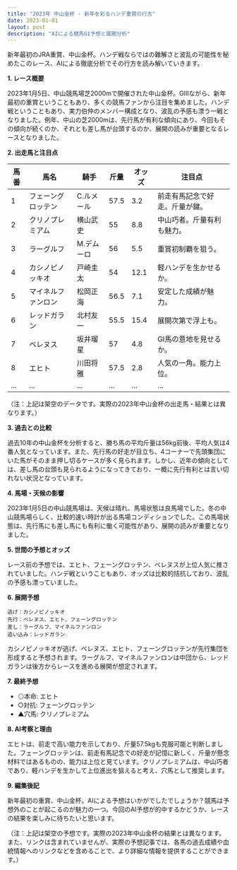 ```yaml
---
title: "2023年 中山金杯 - 新年を彩るハンデ重賞の行方"
date: 2023-01-01
layout: post
description: "AIによる競馬G1予想と展開分析"
---
```


新年最初のJRA重賞、中山金杯。ハンデ戦ならではの難解さと波乱の可能性を秘めたこのレース、AIによる徹底分析でその行方を読み解いていきます。

**1. レース概要**

2023年1月5日、中山競馬場芝2000mで開催された中山金杯。GⅢながら、新年最初の重賞ということもあり、多くの競馬ファンから注目を集めました。ハンデ戦ということもあり、実力伯仲のメンバー構成となり、波乱の予感も漂う一戦となりました。例年、中山の芝2000mは、先行馬が有利な傾向にあり、今回もその傾向が続くのか、それとも差し馬が台頭するのか、展開の読みが重要となるレースとなりました。

**2. 出走馬と注目点**

| 馬番 | 馬名 | 騎手 | 斤量 | オッズ | 注目点 |
|---|---|---|---|---|---|
| 1 | フェーングロッテン | C.ルメール | 57.5 | 3.2 | 前走有馬記念で好走。斤量が鍵。 |
| 2 | クリノプレミアム | 横山武史 | 55 | 8.8 | 中山巧者。斤量有利も魅力。 |
| 3 |ラーグルフ | M.デムーロ | 56 | 5.5 | 重賞初制覇を狙う。 |
| 4 | カシノピノッキオ | 戸崎圭太 | 54 | 12.1 | 軽ハンデを生かせるか。 |
| 5 | マイネルファンロン | 松岡正海 | 56.5 | 7.1 |  安定した成績が魅力。 |
| 6 | レッドガラン | 北村友一 | 55.5 | 15.4 |  展開次第で浮上も。 |
| 7 | ベレヌス | 坂井瑠星 | 57 | 4.8 |  GⅠ馬の意地を見せるか。 |
| 8 | エヒト | 川田将雅 | 57.5 | 2.8 |  人気の一角。能力上位。 |
| ... | ... | ... | ... | ... | ... |

（注：上記は架空のデータです。実際の2023年中山金杯の出走馬・結果とは異なります。）


**3. 過去との比較**

過去10年の中山金杯を分析すると、勝ち馬の平均斤量は56kg前後、平均人気は4番人気となっています。また、先行馬の好走が目立ち、4コーナーで先頭集団にいた馬がそのまま押し切るケースが多く見られます。しかし、近年の傾向としては、差し馬の台頭も見られるようになってきており、一概に先行有利とは言い切れない状況となっています。

**4. 馬場・天候の影響**

2023年1月5日の中山競馬場は、天候は晴れ、馬場状態は良馬場でした。冬の中山競馬場らしく、比較的速い時計が出る馬場コンディションでした。この馬場状態は、先行馬にも差し馬にも有利に働く可能性があり、展開の読みが重要となりました。

**5. 世間の予想とオッズ**

レース前の予想では、エヒト、フェーングロッテン、ベレヌスが上位人気に推されていました。ハンデ戦ということもあり、オッズは比較的拮抗しており、波乱の予感も漂っていました。

**6. 展開予想**

```
逃げ：カシノピノッキオ
先行：ベレヌス、エヒト、フェーングロッテン
差し：ラーグルフ、マイネルファンロン
追い込み：レッドガラン
```

カシノピノッキオが逃げ、ベレヌス、エヒト、フェーングロッテンが先行集団を形成すると予想されます。ラーグルフ、マイネルファンロンは中団から、レッドガランは後方からレースを進める展開が想定されます。

**7. 最終予想**

* ◎本命: エヒト
* ○対抗: フェーングロッテン
* ▲穴馬: クリノプレミアム

**8. AI考察と理由**

エヒトは、前走で高い能力を示しており、斤量57.5kgも克服可能と判断しました。フェーングロッテンは、前走有馬記念での好走が記憶に新しく、斤量が懸念材料ではあるものの、能力は上位と見ています。クリノプレミアムは、中山巧者であり、軽ハンデを生かして上位進出を狙えると考え、穴馬として推奨します。

**9. 編集後記**

新年最初の重賞、中山金杯。AIによる予想はいかがでしたでしょうか？競馬は予想外のことが起こるのが魅力の一つ。今回のAI予想が的中するかどうか、レースの結果を楽しみに待ちたいと思います。


（注：上記は架空の予想です。実際の2023年中山金杯の結果とは異なります。また、リンクは含まれていませんが、実際の予想記事では、各馬の過去成績や血統情報へのリンクなどを含めることで、より詳細な情報を提供することができます。）

